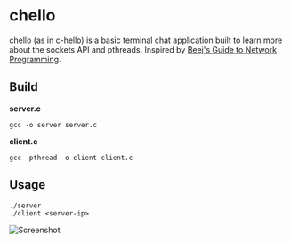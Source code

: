 # chello
chello (as in c-hello) is a basic terminal chat application built to learn more about the sockets API and pthreads. Inspired by [Beej's Guide to Network Programming](https://beej.us/guide/bgnet/html/multi/index.html).

## Build

**server.c**
```
gcc -o server server.c
```
**client.c**
```
gcc -pthread -o client client.c
```

## Usage

```
./server
./client <server-ip>
```
![Screenshot](https://i.imgur.com/bR430oT.png)
